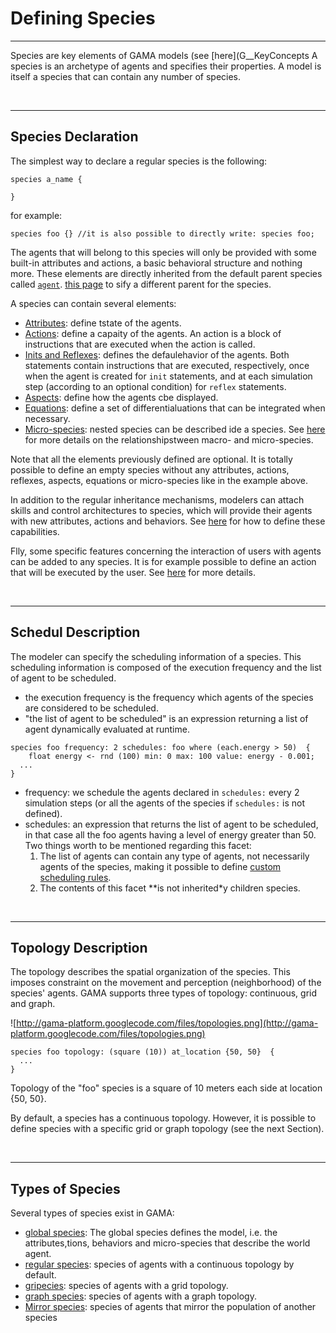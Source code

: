 # Defining Species

---

Species are key elements of GAMA models (see [here](G__KeyConcepts A species is an archetype of agents and specifies their properties. A model is itself a species that can contain any number of species.



<br />

---

## Species Declaration
The simplest way to declare a regular species is the following:

```
species a_name {
  
}
```

for example:

```
species foo {} //it is also possible to directly write: species foo;
```

The agents that will belong to this species will only be provided with some built-in attributes and actions, a basic behavioral structure and nothing more. These elements are directly inherited from the default parent species called [`agent`](G__AgentBuiltInSpecies).  [this page](G__RegularSpecies) to sify a different parent for the species.

A species can contain several elements:
* [Attributes](G__DefiningAttributes): define tstate of the agents.
* [Actions](G__DefiningActions): define a capaity of the agents. An action is a block of instructions that are executed when the action is called.
* [Inits and Reflexes](G__DefiningBehaviors): defines the defaulehavior of the agents. Both statements contain instructions that are executed, respectively, once when the agent is created for `init` statements, and at each simulation step (according to an optional condition) for `reflex` statements.
* [Aspects](G__DefiningAspects): define how the agents cbe displayed.
* [Equations](G__DefiningEquations): define a set of differentialuations that can be integrated when necessary.
* [Micro-species](G__MultiLevel): nested species can be described ide a species. See [here](G__MultiLevelArchitecture) for more details on the relationshipstween macro- and micro-species.

Note that all the elements previously defined are optional. It is totally possible to define an empty species without any attributes, actions, reflexes, aspects, equations or micro-species like in the example above.

In addition to the regular inheritance mechanisms, modelers can attach skills and control architectures to species, which will provide their agents with new attributes, actions and behaviors. See [here](G__SkillsAndControl) for how to define these capabilities.

Flly, some specific features concerning the interaction of users with agents can be added to any species. It is for example possible to define an action that will be executed by the user. See [here](G__DefiningUserCommands) for more details.


<br />

---

## Schedul Description

The modeler can specify the scheduling information of a species. This scheduling information is composed of the execution frequency and the list of agent to be scheduled.

* the execution frequency is the frequency which agents of the species are considered to be scheduled.
* "the list of agent to be scheduled" is an expression returning a list of agent dynamically evaluated at runtime.

```
species foo frequency: 2 schedules: foo where (each.energy > 50)  {
    float energy <- rnd (100) min: 0 max: 100 value: energy - 0.001;
  ...
}
```

* frequency: we schedule the agents declared in `schedules:` every 2 simulation steps (or all the agents of the species if `schedules:` is not defined).
* schedules: an expression that returns the list of agent to be scheduled, in that case all the foo agents having a level of energy greater than 50. Two things worth to be mentioned regarding this facet:
    1. The list of agents can contain any type of agents, not necessarily agents of the species, making it possible to define [custom scheduling rules](G__RuntimeConcepts#Scheduling_of_Agents).
    1. The contents of this facet **is not inherited*y children species.

<br />

---

## Topology Description

The topology describes the spatial organization of the species. This imposes constraint on the movement and perception (neighborhood) of the species' agents. GAMA supports three types of topology: continuous, grid and graph.

![http://gama-platform.googlecode.com/files/topologies.png](http://gama-platform.googlecode.com/files/topologies.png)

```
species foo topology: (square (10)) at_location {50, 50}  {
  ...
}
```

Topology of the "foo" species is a square of 10 meters each side at location {50, 50}.

By default, a species has a continuous topology. However, it is possible to define species with a specific grid or graph topology (see the next Section).

<br />

---

## Types of Species

Several types of species exist in GAMA:
* [global species](G__GlobalSpecies): The global species defines the model, i.e. the attributes,tions, behaviors and micro-species that describe the world agent.
* [regular species](G__RegularSpecies): species of agents with a continuous topology by default.
* [gripecies](G__GridSpecies): species of agents with a grid topology.
* [graph species](G__GraphSpes): species of agents with a graph topology.
* [Mirror species](G__MirrorSpec): species of agents that mirror the population of another species